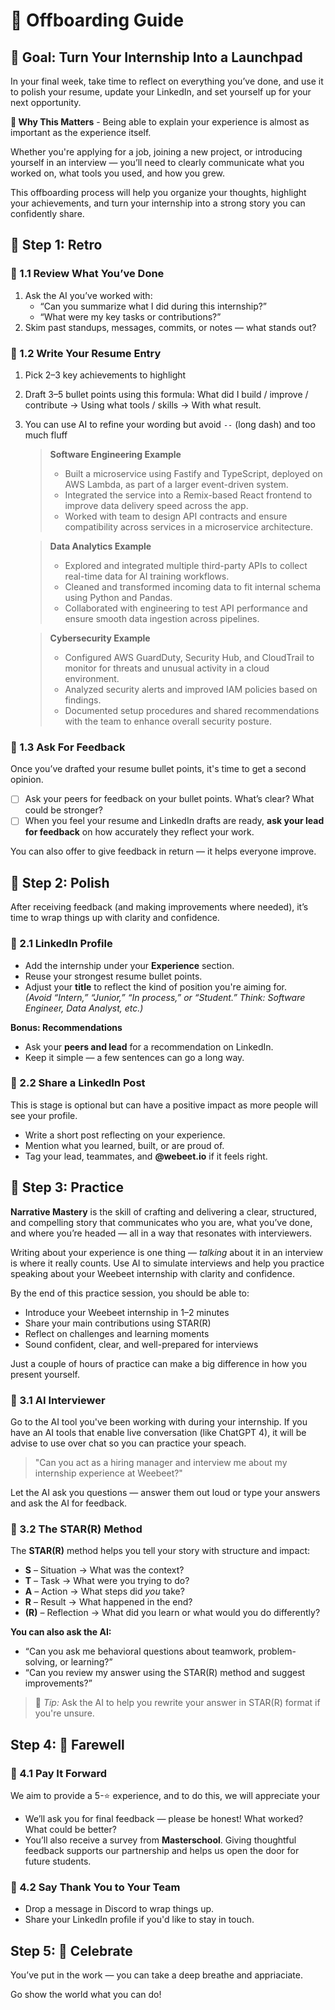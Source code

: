 # 📘 Offboarding Guide

## 🎯 Goal: Turn Your Internship Into a Launchpad

In your final week, take time to reflect on everything you’ve done, and use it to polish your resume, update your LinkedIn, and set yourself up for your next opportunity.

**🔰 Why This Matters** - Being able to explain your experience is almost as important as the experience itself.

Whether you're applying for a job, joining a new project, or introducing yourself in an interview — you’ll need to clearly communicate what you worked on, what tools you used, and how you grew.

This offboarding process will help you organize your thoughts, highlight your achievements, and turn your internship into a strong story you can confidently share.

## 🔎 Step 1: Retro

### 🔹 1.1 Review What You’ve Done

1. Ask the AI you’ve worked with:
   - “Can you summarize what I did during this internship?”
   - “What were my key tasks or contributions?”
2. Skim past standups, messages, commits, or notes — what stands out?

### 🔹 1.2 Write Your Resume Entry

1. Pick 2–3 key achievements to highlight

2. Draft 3–5 bullet points using this formula: What did I build / improve / contribute → Using what tools / skills → With what result.

3. You can use AI to refine your wording but avoid `--` (long dash) and too much fluff

   > **Software Engineering Example**
   >
   > - Built a microservice using Fastify and TypeScript, deployed on AWS Lambda, as part of a larger event-driven system.
   > - Integrated the service into a Remix-based React frontend to improve data delivery speed across the app.
   > - Worked with team to design API contracts and ensure compatibility across services in a microservice architecture.

   > **Data Analytics Example**
   >
   > - Explored and integrated multiple third-party APIs to collect real-time data for AI training workflows.
   > - Cleaned and transformed incoming data to fit internal schema using Python and Pandas.
   > - Collaborated with engineering to test API performance and ensure smooth data ingestion across pipelines.

   > **Cybersecurity Example**
   >
   > - Configured AWS GuardDuty, Security Hub, and CloudTrail to monitor for threats and unusual activity in a cloud environment.
   > - Analyzed security alerts and improved IAM policies based on findings.
   > - Documented setup procedures and shared recommendations with the team to enhance overall security posture.

### 🔹 1.3 Ask For Feedback

Once you’ve drafted your resume bullet points, it's time to get a second opinion.

- [ ] Ask your peers for feedback on your bullet points. What’s clear? What could be stronger?
- [ ] When you feel your resume and LinkedIn drafts are ready, **ask your lead for feedback** on how accurately they reflect your work.

You can also offer to give feedback in return — it helps everyone improve.

## 💅 Step 2: Polish

After receiving feedback (and making improvements where needed), it’s time to wrap things up with clarity and confidence.

### 🔹 2.1 LinkedIn Profile

- Add the internship under your **Experience** section.
- Reuse your strongest resume bullet points.
- Adjust your **title** to reflect the kind of position you're aiming for.  
  _(Avoid “Intern,” “Junior,” “In process,” or “Student.” Think: Software Engineer, Data Analyst, etc.)_

**Bonus: Recommendations**

- Ask your **peers and lead** for a recommendation on LinkedIn.
- Keep it simple — a few sentences can go a long way.

### 🔹 2.2 Share a LinkedIn Post

This is stage is optional but can have a positive impact as more people will see your profile.

- Write a short post reflecting on your experience.
- Mention what you learned, built, or are proud of.
- Tag your lead, teammates, and **@webeet.io** if it feels right.

## 🧠 Step 3: Practice

**Narrative Mastery** is the skill of crafting and delivering a clear, structured, and compelling story that communicates who you are, what you’ve done, and where you’re headed — all in a way that resonates with interviewers.

Writing about your experience is one thing — _talking_ about it in an interview is where it really counts. Use AI to simulate interviews and help you practice speaking about your Weebeet internship with clarity and confidence.

By the end of this practice session, you should be able to:

- Introduce your Weebeet internship in 1–2 minutes
- Share your main contributions using STAR(R)
- Reflect on challenges and learning moments
- Sound confident, clear, and well-prepared for interviews

Just a couple of hours of practice can make a big difference in how you present yourself.

### 🔹 3.1 AI Interviewer

Go to the AI tool you've been working with during your internship. If you have an AI tools that enable live conversation (like ChatGPT 4), it will be advise to use over chat so you can practice your speach.

> "Can you act as a hiring manager and interview me about my internship experience at Weebeet?"

Let the AI ask you questions — answer them out loud or type your answers and ask the AI for feedback.

### 🔹 3.2 The STAR(R) Method

The **STAR(R)** method helps you tell your story with structure and impact:

- **S** – Situation → What was the context?
- **T** – Task → What were you trying to do?
- **A** – Action → What steps did _you_ take?
- **R** – Result → What happened in the end?
- **(R)** – Reflection → What did you learn or what would you do differently?

**You can also ask the AI:**

- “Can you ask me behavioral questions about teamwork, problem-solving, or learning?”
- “Can you review my answer using the STAR(R) method and suggest improvements?”

> 📝 _Tip:_ Ask the AI to help you rewrite your answer in STAR(R) format if you're unsure.

## Step 4: 👋 Farewell

### 🔹 4.1 Pay It Forward

We aim to provide a 5-⭐️ experience, and to do this, we will appreciate your

- We’ll ask you for final feedback — please be honest! What worked? What could be better?
- You’ll also receive a survey from **Masterschool**. Giving thoughtful feedback supports our partnership and helps us open the door for future students.

### 🔹 4.2 Say Thank You to Your Team

- Drop a message in Discord to wrap things up.
- Share your LinkedIn profile if you'd like to stay in touch.

## Step 5: 🎉 Celebrate

You’ve put in the work — you can take a deep breathe and appriaciate.

Go show the world what you can do!
